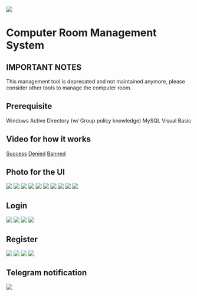 <img src="https://img.shields.io/badge/License-Open%20Source-blue"> 

# Computer Room Management System

## IMPORTANT NOTES

This management tool is deprecated and not maintained anymore, please consider other tools to manage the computer room.

## Prerequisite
Windows Active Directory (w/ Group policy knowledge)
MySQL
Visual Basic

## Video for how it works
  <a href="https://raw.githubusercontent.com/yeungalan/Computer_Room_Managerment_System/master/img/Success.mp4">Success</a>
  <a href="https://raw.githubusercontent.com/yeungalan/Computer_Room_Managerment_System/master/img/Denied.mp4">Denied</a>
      <a href="https://raw.githubusercontent.com/yeungalan/Computer_Room_Managerment_System/master/img/Access Denied.mp4">Banned</a>



## Photo for the UI
 
<img src="https://raw.githubusercontent.com/yeungalan/Computer_Room_Managerment_System/master/img/MainUI_Home.PNG"> 
<img src="https://raw.githubusercontent.com/yeungalan/Computer_Room_Managerment_System/master/img/MainUI_log.PNG"> 
<img src="https://raw.githubusercontent.com/yeungalan/Computer_Room_Managerment_System/master/img/MainUI_seat.PNG"> 
<img src="https://raw.githubusercontent.com/yeungalan/Computer_Room_Managerment_System/master/img/MainUI_studentInfo.PNG"> 
<img src="https://raw.githubusercontent.com/yeungalan/Computer_Room_Managerment_System/master/img/MainUI_ban.PNG"> 
<img src="https://raw.githubusercontent.com/yeungalan/Computer_Room_Managerment_System/master/img/MainUI_adminInfo.PNG"> 
<img src="https://raw.githubusercontent.com/yeungalan/Computer_Room_Managerment_System/master/img/MainUI_sql.PNG"> 
<img src="https://raw.githubusercontent.com/yeungalan/Computer_Room_Managerment_System/master/img/MainUI_copyright.PNG"> 
<img src="https://raw.githubusercontent.com/yeungalan/Computer_Room_Managerment_System/master/img/login_account locked..PNG"> 
<img src="https://raw.githubusercontent.com/yeungalan/Computer_Room_Managerment_System/master/img/login_incorrect PWD.PNG">

## Login 
<img src="https://raw.githubusercontent.com/yeungalan/Computer_Room_Managerment_System/master/img/Login_.PNG"> 
<img src="https://raw.githubusercontent.com/yeungalan/Computer_Room_Managerment_System/master/img/Login_1.PNG"> 
<img src="https://raw.githubusercontent.com/yeungalan/Computer_Room_Managerment_System/master/img/Login_3.PNG"> 
<img src="https://raw.githubusercontent.com/yeungalan/Computer_Room_Managerment_System/master/img/Login_4.PNG"> 

## Register
<img src="https://raw.githubusercontent.com/yeungalan/Computer_Room_Managerment_System/master/img/Register_Init.PNG"> 
<img src="https://raw.githubusercontent.com/yeungalan/Computer_Room_Managerment_System/master/img/Register_ban.PNG"> 
<img src="https://raw.githubusercontent.com/yeungalan/Computer_Room_Managerment_System/master/img/Register_complete.PNG"> 
<img src="https://raw.githubusercontent.com/yeungalan/Computer_Room_Managerment_System/master/img/Register_seatfull.PNG"> 

## Telegram notification
<img src="https://raw.githubusercontent.com/yeungalan/Computer_Room_Managerment_System/master/img/Telegram message.PNG"> 

